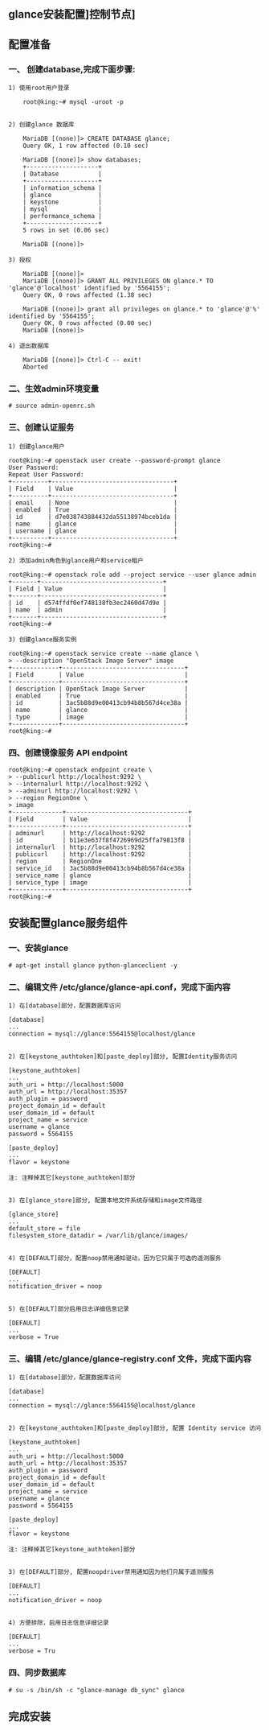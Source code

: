 ## glance安装配置]控制节点]


## 配置准备

### 一、 创建database,完成下面步骤:

    1) 使用root用户登录

        root@king:~# mysql -uroot -p


    2) 创建glance 数据库

        MariaDB [(none)]> CREATE DATABASE glance;
        Query OK, 1 row affected (0.10 sec)

        MariaDB [(none)]> show databases;
        +--------------------+
        | Database           |
        +--------------------+
        | information_schema |
        | glance             |
        | keystone           |
        | mysql              |
        | performance_schema |
        +--------------------+
        5 rows in set (0.06 sec)

        MariaDB [(none)]>

    3) 授权

        MariaDB [(none)]>
        MariaDB [(none)]> GRANT ALL PRIVILEGES ON glance.* TO 'glance'@'localhost' identified by '5564155';
        Query OK, 0 rows affected (1.38 sec)

        MariaDB [(none)]> grant all privileges on glance.* to 'glance'@'%' identified by '5564155';
        Query OK, 0 rows affected (0.00 sec)
        MariaDB [(none)]>

    4) 退出数据库

        MariaDB [(none)]> Ctrl-C -- exit!
        Aborted


### 二、生效admin环境变量

    # source admin-openrc.sh


### 三、创建认证服务

    1) 创建glance用户

    root@king:~# openstack user create --password-prompt glance
    User Password:
    Repeat User Password:
    +----------+----------------------------------+
    | Field    | Value                            |
    +----------+----------------------------------+
    | email    | None                             |
    | enabled  | True                             |
    | id       | d7e038743884432da55138974bceb1da |
    | name     | glance                           |
    | username | glance                           |
    +----------+----------------------------------+
    root@king:~#

    2) 添加admin角色到glance用户和service租户

    root@king:~# openstack role add --project service --user glance admin
    +-------+----------------------------------+
    | Field | Value                            |
    +-------+----------------------------------+
    | id    | d574ffdf0ef748138fb3ec2460d47d9e |
    | name  | admin                            |
    +-------+----------------------------------+
    root@king:~#

    3) 创建glance服务实例

    root@king:~# openstack service create --name glance \
    > --description "OpenStack Image Server" image
    +-------------+----------------------------------+
    | Field       | Value                            |
    +-------------+----------------------------------+
    | description | OpenStack Image Server           |
    | enabled     | True                             |
    | id          | 3ac5b88d9e00413cb94b8b567d4ce38a |
    | name        | glance                           |
    | type        | image                            |
    +-------------+----------------------------------+
    root@king:~#


### 四、创建镜像服务 API endpoint

    root@king:~# openstack endpoint create \
    > --publicurl http://localhost:9292 \
    > --internalurl http://localhost:9292 \
    > --adminurl http://localhost:9292 \
    > --region RegionOne \
    > image
    +--------------+----------------------------------+
    | Field        | Value                            |
    +--------------+----------------------------------+
    | adminurl     | http://localhost:9292            |
    | id           | b11e3e637f8f4726969d25ffa79813f8 |
    | internalurl  | http://localhost:9292            |
    | publicurl    | http://localhost:9292            |
    | region       | RegionOne                        |
    | service_id   | 3ac5b88d9e00413cb94b8b567d4ce38a |
    | service_name | glance                           |
    | service_type | image                            |
    +--------------+----------------------------------+
    root@king:~#


## 安装配置glance服务组件

### 一、安装glance

    # apt-get install glance python-glanceclient -y


### 二、编辑文件 /etc/glance/glance-api.conf，完成下面内容

    1) 在[database]部分，配置数据库访问

    [database]
    ...
    connection = mysql://glance:5564155@localhost/glance


    2) 在[keystone_authtoken]和[paste_deploy]部分, 配置Identity服务访问

    [keystone_authtoken]
    ...
    auth_uri = http://localhost:5000
    auth_url = http://localhost:35357
    auth_plugin = password
    project_domain_id = default
    user_domain_id = default
    project_name = service
    username = glance
    password = 5564155

    [paste_deploy]
    ...
    flavor = keystone

    注: 注释掉其它[keystone_authtoken]部分


    3) 在[glance_store]部分, 配置本地文件系统存储和image文件路径

    [glance_store]
    ...
    default_store = file
    filesystem_store_datadir = /var/lib/glance/images/


    4) 在[DEFAULT]部分，配置noop禁用通知驱动，因为它只属于可选的遥测服务

    [DEFAULT]
    ...
    notification_driver = noop


    5) 在[DEFAULT]部分启用日志详细信息记录

    [DEFAULT]
    ...
    verbose = True


### 三、编辑 /etc/glance/glance-registry.conf 文件，完成下面内容


    1) 在[database]部分，配置数据库访问

    [database]
    ...
    connection = mysql://glance:5564155@localhost/glance


    2) 在[keystone_authtoken]和[paste_deploy]部分, 配置 Identity service 访问

    [keystone_authtoken]
    ...
    auth_uri = http://localhost:5000
    auth_url = http://localhost:35357
    auth_plugin = password
    project_domain_id = default
    user_domain_id = default
    project_name = service
    username = glance
    password = 5564155

    [paste_deploy]
    ...
    flavor = keystone

    注: 注释掉其它[keystone_authtoken]部分


    3) 在[DEFAULT]部分, 配置noopdriver禁用通知因为他们只属于遥测服务

    [DEFAULT]
    ...
    notification_driver = noop


    4) 方便排除，启用日志信息详细记录

    [DEFAULT]
    ...
    verbose = Tru

### 四、同步数据库

    # su -s /bin/sh -c "glance-manage db_sync" glance


## 完成安装




